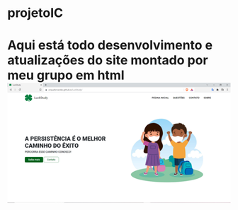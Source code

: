 # projetoIC

<h1>Aqui está todo desenvolvimento e atualizações do site montado por meu grupo em html</h>
<img src="README/projeto.png" class="text-align-center">
